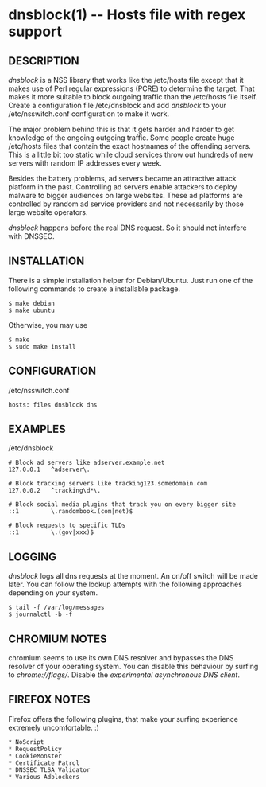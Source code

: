 dnsblock(1) -- Hosts file with regex support
============================================

## DESCRIPTION

*dnsblock* is a NSS library that works like the /etc/hosts file except that it makes use of Perl regular expressions (PCRE) to determine the target. That makes it more suitable to block outgoing traffic than the /etc/hosts file itself. Create a configuration file /etc/dnsblock and add *dnsblock* to your /etc/nsswitch.conf configuration to make it work.

The major problem behind this is that it gets harder and harder to get knowledge of the ongoing outgoing traffic. Some people create huge /etc/hosts files that contain the exact hostnames of the offending servers. This is a little bit too static while cloud services throw out hundreds of new servers with random IP addresses every week.

Besides the battery problems, ad servers became an attractive attack platform in the past. Controlling ad servers enable attackers to deploy malware to bigger audiences on large websites. These ad platforms are controlled by random ad service providers and not necessarily by those large website operators.

*dnsblock* happens before the real DNS request. So it should not interfere with DNSSEC.

## INSTALLATION

There is a simple installation helper for Debian/Ubuntu. Just run one of the
following commands to create a installable package.

	$ make debian
	$ make ubuntu

Otherwise, you may use

	$ make
	$ sudo make install

## CONFIGURATION

/etc/nsswitch.conf

	hosts: files dnsblock dns

## EXAMPLES

/etc/dnsblock

	# Block ad servers like adserver.example.net
	127.0.0.1	^adserver\.

	# Block tracking servers like tracking123.somedomain.com
	127.0.0.2	^tracking\d*\.

	# Block social media plugins that track you on every bigger site
	::1			\.randombook.(com|net)$

	# Block requests to specific TLDs
	::1			\.(gov|xxx)$

## LOGGING

*dnsblock* logs all dns requests at the moment. An on/off switch will be made later. You can follow the lookup attempts with the following approaches depending on your system.

	$ tail -f /var/log/messages
	$ journalctl -b -f

## CHROMIUM NOTES

chromium seems to use its own DNS resolver and bypasses the DNS resolver of your operating system. You can disable this behaviour by surfing to *chrome://flags/*. Disable the *experimental asynchronous DNS client*.

## FIREFOX NOTES

Firefox offers the following plugins, that make your surfing experience extremely uncomfortable. :)

	* NoScript
	* RequestPolicy
	* CookieMonster
	* Certificate Patrol
	* DNSSEC TLSA Validator
	* Various Adblockers
